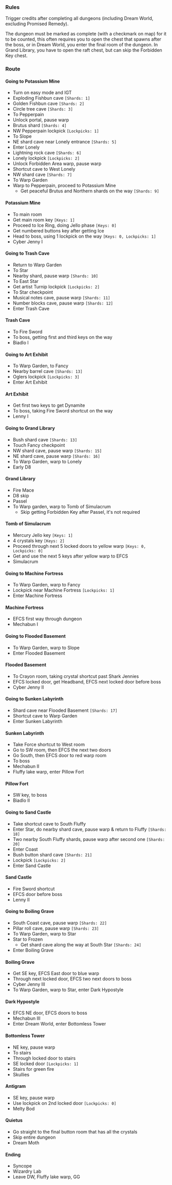 ### Rules

Trigger credits after completing all dungeons (including Dream World, excluding Promised Remedy).

The dungeon must be marked as complete (with a checkmark on map) for it to be counted, this often requires you to open the chest that spawns after the boss, or in Dream World, you enter the final room of the dungeon. In Grand Library, you have to open the raft chest, but can skip the Forbidden Key chest.

### Route

#### Going to Potassium Mine
- Turn on easy mode and IGT
- Exploding Fishbun cave `[Shards: 1]`
- Golden Fishbun cave `[Shards: 2]`
- Circle tree cave `[Shards: 3]`
- To Pepperpain
- Unlock portal, pause warp
- Brutus shard `[Shards: 4]`
- NW Pepperpain lockpick `[Lockpicks: 1]`
- To Slope
- NE shard cave near Lonely entrance `[Shards: 5]`
- Enter Lonely
- Lightning rock cave `[Shards: 6]`
- Lonely lockpick `[Lockpicks: 2]`
- Unlock Forbidden Area warp, pause warp
- Shortcut cave to West Lonely
- NW shard cave `[Shards: 7]`
- To Warp Garden
- Warp to Pepperpain, proceed to Potassium Mine
  - Get peaceful Brutus and Northern shards on the way `[Shards: 9]`

#### Potassium Mine
- To main room
- Get main room key `[Keys: 1]`
- Proceed to Ice Ring, doing Jello phase `[Keys: 0]`
- Get numbered buttons key after getting Ice
- Head to boss, using 1 lockpick on the way `[Keys: 0, Lockpicks: 1]`
- Cyber Jenny I

#### Going to Trash Cave
- Return to Warp Garden
- To Star
- Nearby shard, pause warp `[Shards: 10]`
- To East Star
- Get artist Turnip lockpick `[Lockpicks: 2]`
- To Star checkpoint
- Musical notes cave, pause warp `[Shards: 11]`
- Number blocks cave, pause warp `[Shards: 12]`
- Enter Trash Cave

#### Trash Cave
- To Fire Sword
- To boss, getting first and third keys on the way
- Biadlo I

#### Going to Art Exhibit
- To Warp Garden, to Fancy
- Nearby barrel cave `[Shards: 13]`
- Oglers lockpick `[Lockpicks: 3]`
- Enter Art Exhibit

#### Art Exhibit
- Get first two keys to get Dynamite
- To boss, taking Fire Sword shortcut on the way
- Lenny I

#### Going to Grand Library
- Bush shard cave `[Shards: 13]`
- Touch Fancy checkpoint
- NW shard cave, pause warp `[Shards: 15]`
- NE shard cave, pause warp `[Shards: 16]`
- To Warp Garden, warp to Lonely
- Early D8

#### Grand Library
- Fire Mace
- D8 skip
- Passel
- To Warp garden, warp to Tomb of Simulacrum
  - Skip getting Forbidden Key after Passel, it's not required

#### Tomb of Simulacrum
- Mercury Jello key `[Keys: 1]`
- 4 crystals key `[Keys: 2]`
- Proceed through next 5 locked doors to yellow warp `[Keys: 0, Lockpicks: 0]`
- Get and use the next 5 keys after yellow warp to EFCS
- Simulacrum

#### Going to Machine Fortress
- To Warp Garden, warp to Fancy
- Lockpick near Machine Fortress `[Lockpicks: 1]`
- Enter Machine Fortress

#### Machine Fortress
- EFCS first way through dungeon
- Mechabun I

#### Going to Flooded Basement
- To Warp Garden, warp to Slope
- Enter Flooded Basement

#### Flooded Basement
- To Crayon room, taking crystal shortcut past Shark Jennies
- EFCS locked door, get Headband, EFCS next locked door before boss
- Cyber Jenny II

#### Going to Sunken Labyrinth
- Shard cave near Flooded Basement `[Shards: 17]`
- Shortcut cave to Warp Garden
- Enter Sunken Labyrinth

#### Sunken Labyrinth
- Take Force shortcut to West room
- Go to SW room, then EFCS the next two doors
- Go South, then EFCS door to red warp room
- To boss
- Mechabun II
- Fluffy lake warp, enter Pillow Fort

#### Pillow Fort
- SW key, to boss
- Biadlo II

#### Going to Sand Castle
- Take shortcut cave to South Fluffy
- Enter Star, do nearby shard cave, pause warp & return to Fluffy `[Shards: 18]`
- Two nearby South Fluffy shards, pause warp after second one `[Shards: 20]`
- Enter Coast
- Bush button shard cave `[Shards: 21]`
- Lockpick `[Lockpicks: 2]`
- Enter Sand Castle

#### Sand Castle
- Fire Sword shortcut
- EFCS door before boss
- Lenny II

#### Going to Boiling Grave
- South Coast cave, pause warp `[Shards: 22]`
- Pillar roll cave, pause warp `[Shards: 23]`
- To Warp Garden, warp to Star
- Star to Frozen
  - Get shard cave along the way at South Star `[Shards: 24]`
- Enter Boiling Grave

#### Boiling Grave
- Get SE key, EFCS East door to blue warp
- Through next locked door, EFCS two next doors to boss
- Cyber Jenny III
- To Warp Garden, warp to Star, enter Dark Hypostyle

#### Dark Hypostyle
- EFCS NE door, EFCS doors to boss
- Mechabun III
- Enter Dream World, enter Bottomless Tower

#### Bottomless Tower
- NE key, pause warp
- To stairs
- Through locked door to stairs
- SE locked door `[Lockpicks: 1]`
- Stairs for green fire
- Skullies

#### Antigram
- SE key, pause warp
- Use lockpick on 2nd locked door `[Lockpicks: 0]`
- Melty Bod

#### Quietus
- Go straight to the final button room that has all the crystals
- Skip entire dungeon
- Dream Moth

#### Ending
- Syncope
- Wizardry Lab
- Leave DW, Fluffy lake warp, GG